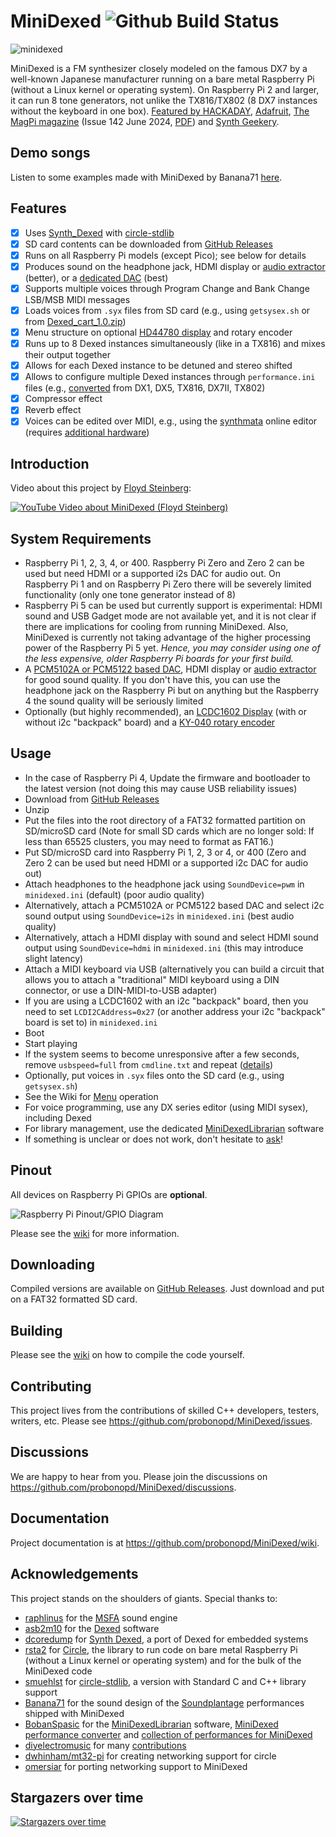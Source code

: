 # MiniDexed ![Github Build Status](https://github.com/probonopd/MiniDexed/actions/workflows/build.yml/badge.svg)

![minidexed](https://user-images.githubusercontent.com/2480569/161813414-bb156a1c-efec-44c0-802a-8926412a08e0.jpg)

MiniDexed is a FM synthesizer closely modeled on the famous DX7 by a well-known Japanese manufacturer running on a bare metal Raspberry Pi (without a Linux kernel or operating system). On Raspberry Pi 2 and larger, it can run 8 tone generators, not unlike the TX816/TX802 (8 DX7 instances without the keyboard in one box). [Featured by HACKADAY](https://hackaday.com/2022/04/19/bare-metal-gives-this-pi-some-classic-synths/), [Adafruit](https://blog.adafruit.com/2022/04/25/free-yamaha-dx7-synth-emulator-on-a-raspberry-pi/), [The MagPi magazine](https://magpi.raspberrypi.com/articles/mini-dexed) (Issue 142 June 2024, [PDF](https://magpi.raspberrypi.com/issues/142)) and [Synth Geekery](https://www.youtube.com/watch?v=TDSy5nnm0jA).

## Demo songs

Listen to some examples made with MiniDexed by Banana71 [here](https://soundcloud.com/soundplantage/sets/minidexed2).

## Features

- [x] Uses [Synth_Dexed](https://codeberg.org/dcoredump/Synth_Dexed) with [circle-stdlib](https://github.com/smuehlst/circle-stdlib)
- [x] SD card contents can be downloaded from [GitHub Releases](../../releases)
- [x] Runs on all Raspberry Pi models (except Pico); see below for details
- [x] Produces sound on the headphone jack, HDMI display or [audio extractor](https://github.com/probonopd/MiniDexed/wiki/Hardware#hdmi-to-audio) (better), or a [dedicated DAC](https://github.com/probonopd/MiniDexed/wiki/Hardware#i2s-dac) (best)
- [x] Supports multiple voices through Program Change and Bank Change LSB/MSB MIDI messages
- [x] Loads voices from `.syx` files from SD card (e.g., using `getsysex.sh` or from [Dexed_cart_1.0.zip](http://hsjp.eu/downloads/Dexed/Dexed_cart_1.0.zip))
- [x] Menu structure on optional [HD44780 display](https://www.berrybase.de/sensoren-module/displays/alphanumerische-displays/alphanumerisches-lcd-16x2-gr-252-n/gelb) and rotary encoder
- [x] Runs up to 8 Dexed instances simultaneously (like in a TX816) and mixes their output together
- [x] Allows for each Dexed instance to be detuned and stereo shifted
- [x] Allows to configure multiple Dexed instances through `performance.ini` files (e.g., [converted](https://github.com/BobanSpasic/MDX_Vault) from DX1, DX5, TX816, DX7II, TX802)
- [x] Compressor effect
- [x] Reverb effect
- [x] Voices can be edited over MIDI, e.g., using the [synthmata](https://synthmata.github.io/volca-fm/) online editor (requires [additional hardware](https://github.com/probonopd/MiniDexed/wiki/Hardware#usb-midi-devices))

## Introduction

Video about this project by [Floyd Steinberg](https://www.youtube.com/watch?v=Z3t94ceMHJo):

[![YouTube Video about MiniDexed (Floyd Steinberg)](https://i.ytimg.com/vi/Z3t94ceMHJo/sddefault.jpg)](https://www.youtube.com/watch?v=Z3t94ceMHJo)

## System Requirements

- Raspberry Pi 1, 2, 3, 4, or 400. Raspberry Pi Zero and Zero 2 can be used but need HDMI or a supported i2s DAC for audio out. On Raspberry Pi 1 and on Raspberry Pi Zero there will be severely limited functionality (only one tone generator instead of 8)
- Raspberry Pi 5 can be used but currently support is experimental: HDMI sound and USB Gadget mode are not available yet, and it is not clear if there are implications for cooling from running MiniDexed. Also, MiniDexed is currently not taking advantage of the higher processing power of the Raspberry Pi 5 yet. *Hence, you may consider using one of the less expensive, older Raspberry Pi boards for your first build.*
- A [PCM5102A or PCM5122 based DAC](https://github.com/probonopd/MiniDexed/wiki/Hardware#i2s-dac), HDMI display or [audio extractor](https://github.com/probonopd/MiniDexed/wiki/Hardware#hdmi-to-audio) for good sound quality. If you don't have this, you can use the headphone jack on the Raspberry Pi but on anything but the Raspberry 4 the sound quality will be seriously limited
- Optionally (but highly recommended), an [LCDC1602 Display](https://www.berrybase.de/en/sensors-modules/displays/alphanumeric-displays/alphanumerisches-lcd-16x2-gr-252-n/gelb) (with or without i2c "backpack" board) and a [KY-040 rotary encoder](https://www.berrybase.de/en/components/passive-components/potentiometer/rotary-encoder/drehregler/rotary-encoder-mit-breakoutboard-ohne-gewinde-und-mutter)

## Usage

- In the case of Raspberry Pi 4, Update the firmware and bootloader to the latest version (not doing this may cause USB reliability issues)
- Download from [GitHub Releases](../../releases)
- Unzip
- Put the files into the root directory of a FAT32 formatted partition on SD/microSD card (Note for small SD cards which are no longer sold: If less than 65525 clusters, you may need to format as FAT16.)
- Put SD/microSD card into Raspberry Pi 1, 2, 3 or 4, or 400 (Zero and Zero 2 can be used but need HDMI or a supported i2c DAC for audio out)
- Attach headphones to the headphone jack using `SoundDevice=pwm` in `minidexed.ini` (default) (poor audio quality)
- Alternatively, attach a  PCM5102A or PCM5122 based DAC and select i2c sound output using `SoundDevice=i2s` in `minidexed.ini` (best audio quality)
- Alternatively, attach a HDMI display with sound and select HDMI sound output using `SoundDevice=hdmi` in `minidexed.ini` (this may introduce slight latency)
- Attach a MIDI keyboard via USB (alternatively you can build a circuit that allows you to attach a "traditional" MIDI keyboard using a DIN connector, or use a DIN-MIDI-to-USB adapter)
- If you are using a LCDC1602 with an i2c "backpack" board, then you need to set `LCDI2CAddress=0x27` (or another address your i2c "backpack" board is set to) in `minidexed.ini`
- Boot
- Start playing
- If the system seems to become unresponsive after a few seconds, remove `usbspeed=full` from `cmdline.txt` and repeat ([details](https://github.com/probonopd/MiniDexed/issues/39))
- Optionally, put voices in `.syx` files onto the SD card (e.g., using `getsysex.sh`)
- See the Wiki for [Menu](https://github.com/probonopd/MiniDexed/wiki/Menu) operation
- For voice programming, use any DX series editor (using MIDI sysex), including Dexed
- For library management, use the dedicated [MiniDexedLibrarian](https://github.com/BobanSpasic/MiniDexedLibrarian) software
- If something is unclear or does not work, don't hesitate to [ask](https://github.com/probonopd/MiniDexed/discussions/)!

## Pinout

All devices on Raspberry Pi GPIOs are **optional**.

![Raspberry Pi Pinout/GPIO Diagram](https://user-images.githubusercontent.com/2480569/166105580-da11481c-8fc7-4375-8ab1-3031ab5c6ad0.png)

Please see the [wiki](https://github.com/probonopd/MiniDexed/wiki) for more information.

## Downloading

Compiled versions are available on [GitHub Releases](../../releases). Just download and put on a FAT32 formatted SD card.

## Building

Please see the [wiki](https://github.com/probonopd/MiniDexed/wiki/Development#building-locally) on how to compile the code yourself.

## Contributing

This project lives from the contributions of skilled C++ developers, testers, writers, etc. Please see <https://github.com/probonopd/MiniDexed/issues>.

## Discussions

We are happy to hear from you. Please join the discussions on <https://github.com/probonopd/MiniDexed/discussions>.

## Documentation

Project documentation is at <https://github.com/probonopd/MiniDexed/wiki>.

## Acknowledgements

This project stands on the shoulders of giants. Special thanks to:

- [raphlinus](https://github.com/raphlinus) for the [MSFA](https://github.com/google/music-synthesizer-for-android) sound engine
- [asb2m10](https://github.com/asb2m10/dexed) for the [Dexed](https://github.com/asb2m10/dexed) software
- [dcoredump](https://github.com/dcoredump) for [Synth Dexed](https://codeberg.org/dcoredump/Synth_Dexed), a port of Dexed for embedded systems
- [rsta2](https://github.com/rsta2) for [Circle](https://github.com/rsta2/circle), the library to run code on bare metal Raspberry Pi (without a Linux kernel or operating system) and for the bulk of the MiniDexed code
- [smuehlst](https://github.com/smuehlst) for [circle-stdlib](https://github.com/smuehlst/circle-stdlib), a version with Standard C and C++ library support
- [Banana71](https://github.com/Banana71) for the sound design of the [Soundplantage](https://github.com/Banana71/Soundplantage) performances shipped with MiniDexed
- [BobanSpasic](https://github.com/BobanSpasic) for the [MiniDexedLibrarian](https://github.com/BobanSpasic/MiniDexedLibrarian) software, [MiniDexed performance converter](https://github.com/BobanSpasic/MDX_PerfConv) and [collection of performances for MiniDexed](https://github.com/BobanSpasic/MDX_Vault)
- [diyelectromusic](https://github.com/diyelectromusic/) for many [contributions](https://github.com/probonopd/MiniDexed/commits?author=diyelectromusic)
- [dwhinham/mt32-pi](https://github.com/dwhinham/mt32-pi) for creating networking support for circle
- [omersiar](https://github.com/omersiar) for porting networking support to MiniDexed

## Stargazers over time
[![Stargazers over time](https://starchart.cc/probonopd/MiniDexed.svg?variant=adaptive)](https://starchart.cc/probonopd/MiniDexed)
